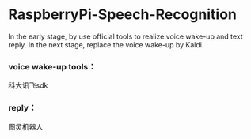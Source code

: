 # RaspberryPi-Speech-Recognition

In the early stage, by use official tools to realize voice wake-up and text reply. In the next stage, replace the voice wake-up by Kaldi.

### voice wake-up tools：

科大讯飞sdk

### reply：

图灵机器人